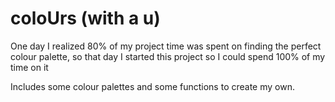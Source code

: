 # coloUrs (with a u)

One day I realized 80% of my project time was spent on finding the perfect
colour palette, so that day I started this project so I could spend 100% 
of my time on it

Includes some colour palettes and some functions to create my own.
